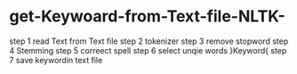 # get-Keywoard-from-Text-file-NLTK-<br>
step 1 read Text from Text file
step 2 tokenizer
step 3 remove stopword
step 4 Stemming
step 5 correect spell
step 6 select unqie words }Keyword{ 
step 7 save keywordin text file
